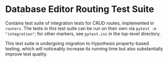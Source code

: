 # Database Editor Routing Test Suite

Contains test suite of integration tests for CRUD routes, implemented in `routers`.
The tests in this test suite can be run on their own via `pytest -m "integration"`; 
for other markers, see `pytest.ini` in the top-level directory. 

This test suite is undergoing migration to Hypothesis property-based testing, 
which will noticeably increase its running time but also substantially improve test quality.